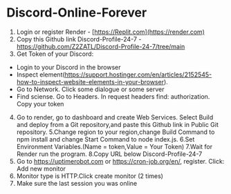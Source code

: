 # Discord-Online-Forever

1. Login or register Render - [https://Replit.com](https://render.com)
2. Copy this Github link Discord-Profile-24-7 - https://github.com/Z2ZATL/Discord-Profile-24-7/tree/main
3. Get Token of your Discord:
  - Login to your Discord in the browser
  - Inspect element(https://support.hostinger.com/en/articles/2152545-how-to-inspect-website-elements-in-your-browser).
  - Go to Network. Click some dialogue or some server
  - Find sciense. Go to Headers. In request headers find: authorization. Copy your token
4. Go to render, go to dashboard and create Web Services. Select Build and deploy from a Git repository,and paste this Github link in Public Git repository.
5.Change region to your region,change Build Command to npm install and change Start Command to node index.js.
6.Set Environment Variables.(Name = token,Value = Your Token)
7.Wait for Render run the program.
8.Copy URL below Discord-Profile-24-7
6. Go to https://uptimerobot.com or https://cron-job.org/en/, register. Click: Add new monitor
7. Monitor type is HTTP.Click create monitor (2 times)
8. Make sure the last session you was online
